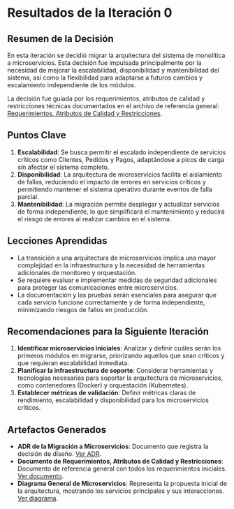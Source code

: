 # Resultados de la Iteración 0

## Resumen de la Decisión
En esta iteración se decidió migrar la arquitectura del sistema de monolítica a microservicios. Esta decisión fue impulsada principalmente por la necesidad de mejorar la escalabilidad, disponibilidad y mantenibilidad del sistema, así como la flexibilidad para adaptarse a futuros cambios y escalamiento independiente de los módulos.

La decisión fue guiada por los requerimientos, atributos de calidad y restricciones técnicas documentados en el archivo de referencia general:  
[Requerimientos, Atributos de Calidad y Restricciones](../../Doumentacion_Inicial/Requerimientos_Atributos_Calidad_Restricciones.md).

## Puntos Clave
1. **Escalabilidad**: Se busca permitir el escalado independiente de servicios críticos como Clientes, Pedidos y Pagos, adaptándose a picos de carga sin afectar el sistema completo.
2. **Disponibilidad**: La arquitectura de microservicios facilita el aislamiento de fallas, reduciendo el impacto de errores en servicios críticos y permitiendo mantener el sistema operativo durante eventos de falla parcial.
3. **Mantenibilidad**: La migración permite desplegar y actualizar servicios de forma independiente, lo que simplificará el mantenimiento y reducirá el riesgo de errores al realizar cambios en el sistema.

## Lecciones Aprendidas
- La transición a una arquitectura de microservicios implica una mayor complejidad en la infraestructura y la necesidad de herramientas adicionales de monitoreo y orquestación.
- Se requiere evaluar e implementar medidas de seguridad adicionales para proteger las comunicaciones entre microservicios.
- La documentación y las pruebas serán esenciales para asegurar que cada servicio funcione correctamente y de forma independiente, minimizando riesgos de fallos en producción.

## Recomendaciones para la Siguiente Iteración
1. **Identificar microservicios iniciales**: Analizar y definir cuáles serán los primeros módulos en migrarse, priorizando aquellos que sean críticos y que requieran escalabilidad inmediata.
2. **Planificar la infraestructura de soporte**: Considerar herramientas y tecnologías necesarias para soportar la arquitectura de microservicios, como contenedores (Docker) y orquestación (Kubernetes).
3. **Establecer métricas de validación**: Definir métricas claras de rendimiento, escalabilidad y disponibilidad para los microservicios críticos.

## Artefactos Generados
- **ADR de la Migración a Microservicios**: Documento que registra la decisión de diseño. [Ver ADR](ADR_Iteracion_0.md).
- **Documento de Requerimientos, Atributos de Calidad y Restricciones**: Documento de referencia general con todos los requerimientos iniciales. [Ver documento](../../Doumentacion_Inicial/Requerimientos_Atributos_Calidad_Restricciones.md).
- **Diagrama General de Microservicios**: Representa la propuesta inicial de la arquitectura, mostrando los servicios principales y sus interacciones. [Ver diagrama](artefacto_iteracion_0_diagrama_general_microservicios.png).
